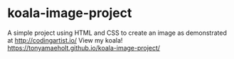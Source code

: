 # koala-image-project
A simple project using HTML and CSS to create an image as demonstrated at http://codingartist.io/
View my koala! https://tonyamaeholt.github.io/koala-image-project/
